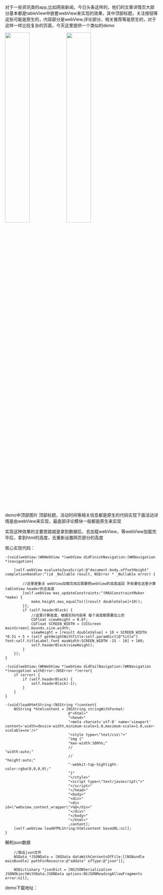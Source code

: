 
对于一些资讯类的app,比如网易新闻，今日头条这样的，他们的文章详情页大部分基本都是tableView中嵌套webView来实现的效果，其中顶部标题，关注按钮等这些可能是原生的，内容部分是webView,评论部分，相关推荐等是原生的，对于这样一样比较复杂的页面，今天这里提供一个类似的demo

<img src="https://images2018.cnblogs.com/blog/950551/201806/950551-20180608162437534-368859194.png" width="40%" height="40%"><img src="https://images2018.cnblogs.com/blog/950551/201806/950551-20180608161606399-1433122610.png" width="40%" height="40%">

demo中顶部图片 顶部标题，活动时间等相关信息都是原生的代码实现下面活动详情是由webView来实现，最底部评论模块一般都是原生来实现

实现这种效果的主要思路就是拿到数据后，去加载webView，等webView加载完毕后，拿到html的高度，去重新设置网页部分的高度

核心实现代码：
```
-(void)webView:(WKWebView *)webView didFinishNavigation:(WKNavigation *)navigation{
    
    [self.webView evaluateJavaScript:@"document.body.offsetHeight" completionHandler:^(id _Nullable result, NSError * _Nullable error) {
        
        //这里是重点 webView加载完成后需要把webView的高度返回 所有要在这里计算tableView header的总高度
        [self.webView mas_updateConstraints:^(MASConstraintMaker *make) {
            make.height.mas_equalTo(([result doubleValue]+10));
        }];
        if (self.headerBlock) {
            //这里计算高度，根据实际内容来 每个高度都需要加上的
            CGFloat viewHeight = 0.0f;
            CGFloat SCREEN_WIDTH = [UIScreen mainScreen].bounds.size.width;
            viewHeight = [result doubleValue] + 10 + SCREEN_WIDTH *0.51 + 5 + [self getHeightWithTitle:self.paramDict[@"title"] font:self.titleLabel.font maxWidth:SCREEN_WIDTH -15 - 10] + 160;
            self.headerBlock(viewHeight);
        }
    }];
}

-(void)webView:(WKWebView *)webView didFailNavigation:(WKNavigation *)navigation withError:(NSError *)error{
    if (error) {
        if (self.headerBlock) {
            self.headerBlock(-1);
        }
    }
}

-(void)loadHtmtString:(NSString *)content{
    NSString *htmlcontent = [NSString stringWithFormat:
                             @"<html>"
                             "<head>"
                             "<meta charset='utf-8' name='viewport' content='width=device-width,minimum-scale=1.0,maximum-scale=1.0,user-scalable=no'/>"
                             "<style type=\"text/css\">"
                             "img {"
                             "max-width:100%%;"
                             //                             "width:auto;"
                             //                             "height:auto;"
                             "-webkit-tap-highlight-color:rgba(0,0,0,0);"
                             "}"
                             "</style>"
                             "<script type=\"text/javascript\">"
                             "</script>"
                             "</head>"
                             "<body>"
                             "<div>"
                             "<div id=\"webview_content_wrapper\">%@</div>"
                             "</div>"
                             "</body>"
                             "</html>"
                             ,content];
    [self.webView loadHTMLString:htmlcontent baseURL:nil];
}
```
解析json数据
```
    //取出json文件
    NSData *JSONData = [NSData dataWithContentsOfFile:[[NSBundle mainBundle] pathForResource:@"addata" ofType:@"json"]];
    
    NSDictionary *jsonDict = [NSJSONSerialization JSONObjectWithData:JSONData options:NSJSONReadingAllowFragments error:nil];
```

demo下载地址：
